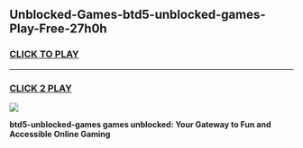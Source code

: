 
## Unblocked-Games-btd5-unblocked-games-Play-Free-27h0h
<h3>
<a href="https://premium76.site?title=btd5-unblocked-games&ref=10A">CLICK TO PLAY</a></h3>
<hr>

<h3>
<a href="https://premium76.site?title=btd5-unblocked-games&ref=10A">CLICK 2 PLAY</a>
  
</h3>

<a href="https://premium76.site?title=btd5-unblocked-games&ref=10A"><img src="https://clearcache.store/games.png"></a>


**btd5-unblocked-games games unblocked: Your Gateway to Fun and Accessible Online Gaming**
